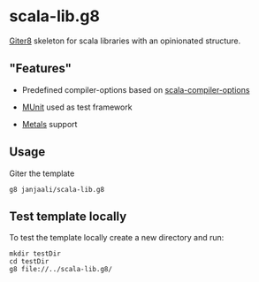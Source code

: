 # scala-lib.g8

[Giter8] skeleton for scala libraries with an opinionated structure.

## "Features"

* Predefined compiler-options based on [scala-compiler-options](https://github.com/janjaali/scala-compiler-options)

* [MUnit](https://github.com/scalameta/munit) used as test framework

* [Metals](https://github.com/scalameta/metals) support

## Usage

Giter the template

```shell
g8 janjaali/scala-lib.g8
```

## Test template locally

To test the template locally create a new directory and run:

```shell
mkdir testDir
cd testDir
g8 file://../scala-lib.g8/
```

[Giter8]: http://www.foundweekends.org/giter8/
